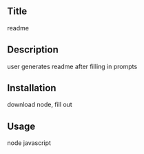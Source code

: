 ## Title
readme

## Description
user generates readme after filling in prompts

## Installation
download node, fill out

## Usage
node javascript

